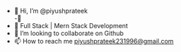 - 👋 Hi, I’m @piyushprateek                                      
 -🔭 
- 🌱 Full Stack | Mern Stack Development
- 💞️ I’m looking to collaborate on Github
- 📫 How to reach me piyushprateek231996@gmail.com

<!---
piyushpratek/piyushpratek is a ✨ special ✨ repository because its `README.md` (this file) appears on your GitHub profile.
You can click the Preview link to take a look at your changes.
--->
